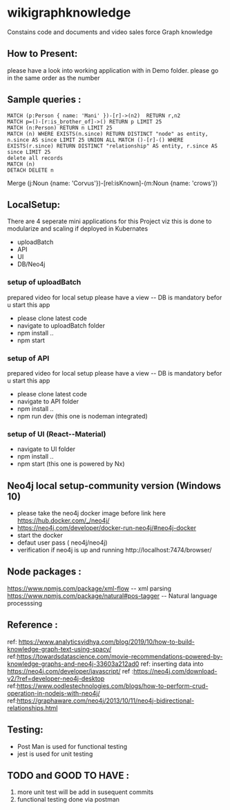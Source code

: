# wikigraphknowledge

Constains code and documents and video sales force Graph knowledge

## How to Present:

please have a look into working application with in Demo folder. please go in the same order as the number

## Sample queries :

```
MATCH (p:Person { name: 'Mani' })-[r]->(n2)  RETURN r,n2
MATCH p=()-[r:is_brother_of]->() RETURN p LIMIT 25
MATCH (n:Person) RETURN n LIMIT 25
MATCH (n) WHERE EXISTS(n.since) RETURN DISTINCT "node" as entity, n.since AS since LIMIT 25 UNION ALL MATCH ()-[r]-() WHERE EXISTS(r.since) RETURN DISTINCT "relationship" AS entity, r.since AS since LIMIT 25
delete all records
MATCH (n)
DETACH DELETE n
```

Merge (j:Noun {name: 'Corvus'})-[rel:isKnown]-(m:Noun {name: 'crows'})

## LocalSetup:

There are 4 seperate mini applications for this Project viz
this is done to modularize and scaling if deployed in Kubernates

- uploadBatch
- API
- UI
- DB/Neo4j

### setup of uploadBatch

prepared video for local setup please have a view -- DB is mandatory befor u start this app

- please clone latest code
- navigate to uploadBatch folder
- npm install ..
- npm start

### setup of API

prepared video for local setup please have a view -- DB is mandatory befor u start this app

- please clone latest code
- navigate to API folder
- npm install ..
- npm run dev (this one is nodeman integrated)

### setup of UI (React--Material)

- navigate to UI folder
- npm install ..
- npm start (this one is powered by Nx)

## Neo4j local setup-community version (Windows 10)

- please take the neo4j docker image before link here https://hub.docker.com/_/neo4j/
- https://neo4j.com/developer/docker-run-neo4j/#neo4j-docker
- start the docker
- defaut user pass ( neo4j/neo4j)
- verification if neo4j is up and running http://localhost:7474/browser/

## Node packages :

https://www.npmjs.com/package/xml-flow -- xml parsing
https://www.npmjs.com/package/natural#pos-tagger -- Natural language processsing

## Reference :

ref: https://www.analyticsvidhya.com/blog/2019/10/how-to-build-knowledge-graph-text-using-spacy/
ref:https://towardsdatascience.com/movie-recommendations-powered-by-knowledge-graphs-and-neo4j-33603a212ad0
ref: inserting data into https://neo4j.com/developer/javascript/
ref :https://neo4j.com/download-v2/?ref=developer-neo4j-desktop
ref:https://www.oodlestechnologies.com/blogs/how-to-perform-crud-operation-in-nodejs-with-neo4j/
ref:https://graphaware.com/neo4j/2013/10/11/neo4j-bidirectional-relationships.html
## Testing:
* Post Man is used for functional testing
* jest is used for unit testing
## TODO and GOOD TO HAVE :
1) more unit test will be add in susequent commits  
2) functional testing done via postman
